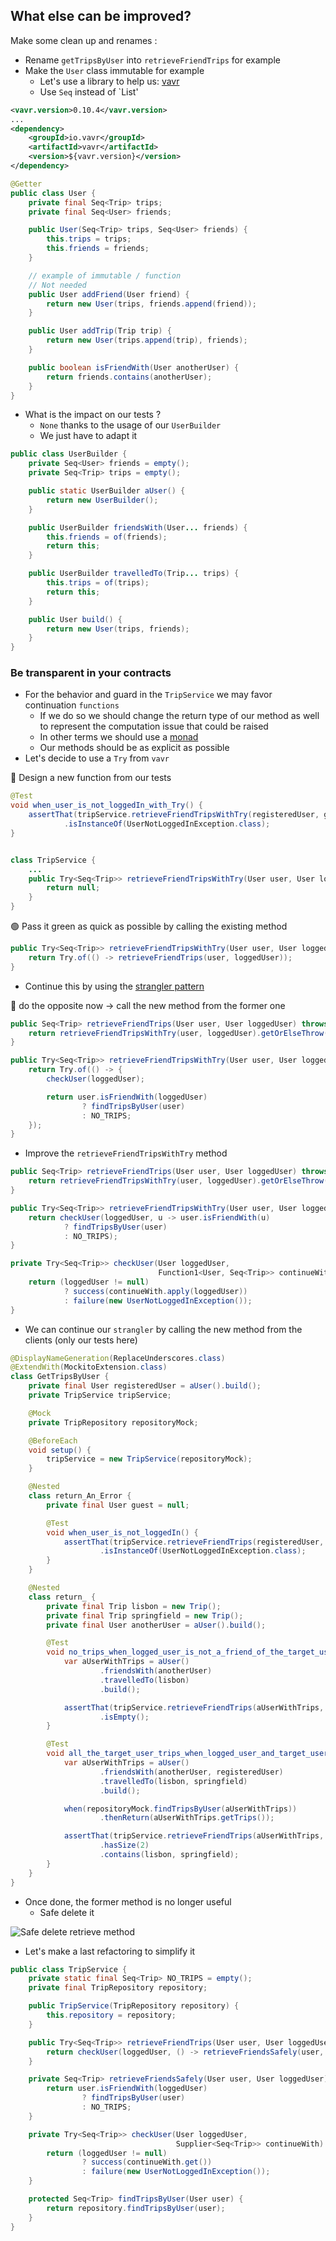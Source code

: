 ## What else can be improved?
Make some clean up and renames :
- Rename `getTripsByUser` into `retrieveFriendTrips` for example
- Make the `User` class immutable for example
  - Let's use a library to help us: [vavr](https://www.vavr.io/)
  - Use `Seq` instead of `List'

```xml
<vavr.version>0.10.4</vavr.version>
...
<dependency>
    <groupId>io.vavr</groupId>
    <artifactId>vavr</artifactId>
    <version>${vavr.version}</version>
</dependency>
```

```java
@Getter
public class User {
    private final Seq<Trip> trips;
    private final Seq<User> friends;

    public User(Seq<Trip> trips, Seq<User> friends) {
        this.trips = trips;
        this.friends = friends;
    }

    // example of immutable / function
    // Not needed
    public User addFriend(User friend) {
        return new User(trips, friends.append(friend));
    }

    public User addTrip(Trip trip) {
        return new User(trips.append(trip), friends);
    }

    public boolean isFriendWith(User anotherUser) {
        return friends.contains(anotherUser);
    }
}

```

- What is the impact on our tests ?
  - `None` thanks to the usage of our `UserBuilder`
  - We just have to adapt it

```java
public class UserBuilder {
    private Seq<User> friends = empty();
    private Seq<Trip> trips = empty();

    public static UserBuilder aUser() {
        return new UserBuilder();
    }

    public UserBuilder friendsWith(User... friends) {
        this.friends = of(friends);
        return this;
    }

    public UserBuilder travelledTo(Trip... trips) {
        this.trips = of(trips);
        return this;
    }

    public User build() {
        return new User(trips, friends);
    }
}
```

### Be transparent in your contracts
- For the behavior and guard in the `TripService` we may favor continuation `functions`
  - If we do so we should change the return type of our method as well to represent the computation issue that could be raised
  - In other terms we should use a [monad](https://xtrem-tdd.netlify.app/Flavours/Design/monads)
  - Our methods should be as explicit as possible
- Let's decide to use a `Try` from `vavr`

🔴 Design a new function from our tests

```java
@Test
void when_user_is_not_loggedIn_with_Try() {
    assertThat(tripService.retrieveFriendTripsWithTry(registeredUser, guest).getCause())
            .isInstanceOf(UserNotLoggedInException.class);
}


class TripService {
    ...
    public Try<Seq<Trip>> retrieveFriendTripsWithTry(User user, User loggedUser) {
        return null;
    }
}
```

🟢 Pass it green as quick as possible by calling the existing method

```java
public Try<Seq<Trip>> retrieveFriendTripsWithTry(User user, User loggedUser) {
    return Try.of(() -> retrieveFriendTrips(user, loggedUser));
}
```

- Continue this by using the [strangler pattern](https://xtrem-tdd.netlify.app/Flavours/Refactoring/strangler-pattern) 

🔵 do the opposite now -> call the new method from the former one

```java
public Seq<Trip> retrieveFriendTrips(User user, User loggedUser) throws UserNotLoggedInException {
    return retrieveFriendTripsWithTry(user, loggedUser).getOrElseThrow(UserNotLoggedInException::new);
}

public Try<Seq<Trip>> retrieveFriendTripsWithTry(User user, User loggedUser) {
    return Try.of(() -> {
        checkUser(loggedUser);

        return user.isFriendWith(loggedUser)
                ? findTripsByUser(user)
                : NO_TRIPS;
    });
}
```

- Improve the `retrieveFriendTripsWithTry` method

```java
public Seq<Trip> retrieveFriendTrips(User user, User loggedUser) throws UserNotLoggedInException {
    return retrieveFriendTripsWithTry(user, loggedUser).getOrElseThrow(UserNotLoggedInException::new);
}

public Try<Seq<Trip>> retrieveFriendTripsWithTry(User user, User loggedUser) {
    return checkUser(loggedUser, u -> user.isFriendWith(u)
            ? findTripsByUser(user)
            : NO_TRIPS);
}

private Try<Seq<Trip>> checkUser(User loggedUser,
                                 Function1<User, Seq<Trip>> continueWith) {
    return (loggedUser != null)
            ? success(continueWith.apply(loggedUser))
            : failure(new UserNotLoggedInException());
}
```

- We can continue our `strangler` by calling the new method from the clients (only our tests here)
```java
@DisplayNameGeneration(ReplaceUnderscores.class)
@ExtendWith(MockitoExtension.class)
class GetTripsByUser {
    private final User registeredUser = aUser().build();
    private TripService tripService;

    @Mock
    private TripRepository repositoryMock;

    @BeforeEach
    void setup() {
        tripService = new TripService(repositoryMock);
    }

    @Nested
    class return_An_Error {
        private final User guest = null;

        @Test
        void when_user_is_not_loggedIn() {
            assertThat(tripService.retrieveFriendTrips(registeredUser, guest).getCause())
                    .isInstanceOf(UserNotLoggedInException.class);
        }
    }

    @Nested
    class return_ {
        private final Trip lisbon = new Trip();
        private final Trip springfield = new Trip();
        private final User anotherUser = aUser().build();

        @Test
        void no_trips_when_logged_user_is_not_a_friend_of_the_target_user() {
            var aUserWithTrips = aUser()
                    .friendsWith(anotherUser)
                    .travelledTo(lisbon)
                    .build();

            assertThat(tripService.retrieveFriendTrips(aUserWithTrips, registeredUser).get())
                    .isEmpty();
        }

        @Test
        void all_the_target_user_trips_when_logged_user_and_target_user_are_friends() {
            var aUserWithTrips = aUser()
                    .friendsWith(anotherUser, registeredUser)
                    .travelledTo(lisbon, springfield)
                    .build();

            when(repositoryMock.findTripsByUser(aUserWithTrips))
                    .thenReturn(aUserWithTrips.getTrips());

            assertThat(tripService.retrieveFriendTrips(aUserWithTrips, registeredUser).get())
                    .hasSize(2)
                    .contains(lisbon, springfield);
        }
    }
} 
```

- Once done, the former method is no longer useful
  - Safe delete it

![Safe delete retrieve method](../img/end-strangler.png)

- Let's make a last refactoring to simplify it

```java
public class TripService {
    private static final Seq<Trip> NO_TRIPS = empty();
    private final TripRepository repository;

    public TripService(TripRepository repository) {
        this.repository = repository;
    }

    public Try<Seq<Trip>> retrieveFriendTrips(User user, User loggedUser) {
        return checkUser(loggedUser, () -> retrieveFriendsSafely(user, loggedUser));
    }

    private Seq<Trip> retrieveFriendsSafely(User user, User loggedUser) {
        return user.isFriendWith(loggedUser)
                ? findTripsByUser(user)
                : NO_TRIPS;
    }

    private Try<Seq<Trip>> checkUser(User loggedUser,
                                     Supplier<Seq<Trip>> continueWith) {
        return (loggedUser != null)
                ? success(continueWith.get())
                : failure(new UserNotLoggedInException());
    }

    protected Seq<Trip> findTripsByUser(User user) {
        return repository.findTripsByUser(user);
    }
}
```